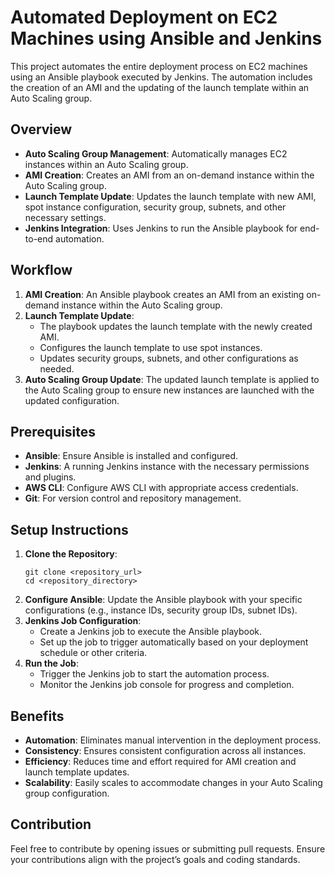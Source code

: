 <!DOCTYPE html>
<html lang="en">
<head>
  <meta charset="UTF-8">
  <meta name="viewport" content="width=device-width, initial-scale=1.0">

</head>
<body>
  <h1>Automated Deployment on EC2 Machines using Ansible and Jenkins</h1>
  <p>This project automates the entire deployment process on EC2 machines using an Ansible playbook executed by Jenkins. The automation includes the creation of an AMI and the updating of the launch template within an Auto Scaling group.</p>

  <h2>Overview</h2>
  <ul>
    <li><strong>Auto Scaling Group Management</strong>: Automatically manages EC2 instances within an Auto Scaling group.</li>
    <li><strong>AMI Creation</strong>: Creates an AMI from an on-demand instance within the Auto Scaling group.</li>
    <li><strong>Launch Template Update</strong>: Updates the launch template with new AMI, spot instance configuration, security group, subnets, and other necessary settings.</li>
    <li><strong>Jenkins Integration</strong>: Uses Jenkins to run the Ansible playbook for end-to-end automation.</li>
  </ul>

  <h2>Workflow</h2>
  <ol>
    <li><strong>AMI Creation</strong>: An Ansible playbook creates an AMI from an existing on-demand instance within the Auto Scaling group.</li>
    <li><strong>Launch Template Update</strong>:
      <ul>
        <li>The playbook updates the launch template with the newly created AMI.</li>
        <li>Configures the launch template to use spot instances.</li>
        <li>Updates security groups, subnets, and other configurations as needed.</li>
      </ul>
    </li>
    <li><strong>Auto Scaling Group Update</strong>: The updated launch template is applied to the Auto Scaling group to ensure new instances are launched with the updated configuration.</li>
  </ol>

  <h2>Prerequisites</h2>
  <ul>
    <li><strong>Ansible</strong>: Ensure Ansible is installed and configured.</li>
    <li><strong>Jenkins</strong>: A running Jenkins instance with the necessary permissions and plugins.</li>
    <li><strong>AWS CLI</strong>: Configure AWS CLI with appropriate access credentials.</li>
    <li><strong>Git</strong>: For version control and repository management.</li>
  </ul>

  <h2>Setup Instructions</h2>
  <ol>
    <li><strong>Clone the Repository</strong>:
      <pre><code>git clone &lt;repository_url&gt;
cd &lt;repository_directory&gt;</code></pre>
    </li>
    <li><strong>Configure Ansible</strong>: Update the Ansible playbook with your specific configurations (e.g., instance IDs, security group IDs, subnet IDs).</li>
    <li><strong>Jenkins Job Configuration</strong>: 
      <ul>
        <li>Create a Jenkins job to execute the Ansible playbook.</li>
        <li>Set up the job to trigger automatically based on your deployment schedule or other criteria.</li>
      </ul>
    </li>
    <li><strong>Run the Job</strong>: 
      <ul>
        <li>Trigger the Jenkins job to start the automation process.</li>
        <li>Monitor the Jenkins job console for progress and completion.</li>
      </ul>
    </li>
  </ol>

  <h2>Benefits</h2>
  <ul>
    <li><strong>Automation</strong>: Eliminates manual intervention in the deployment process.</li>
    <li><strong>Consistency</strong>: Ensures consistent configuration across all instances.</li>
    <li><strong>Efficiency</strong>: Reduces time and effort required for AMI creation and launch template updates.</li>
    <li><strong>Scalability</strong>: Easily scales to accommodate changes in your Auto Scaling group configuration.</li>
  </ul>

  <h2>Contribution</h2>
  <p>Feel free to contribute by opening issues or submitting pull requests. Ensure your contributions align with the project’s goals and coding standards.</p>
</body>
</html>
